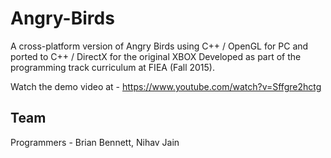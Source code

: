 # Angry-Birds
A cross-platform version of Angry Birds using C++ / OpenGL for PC and ported to C++ / DirectX for the original XBOX
Developed as part of the programming track curriculum at FIEA (Fall 2015).

Watch the demo video at - https://www.youtube.com/watch?v=Sffgre2hctg

## Team

Programmers - Brian Bennett, Nihav Jain
